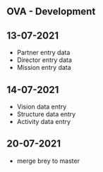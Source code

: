 ## OVA - Development
## 13-07-2021
- Partner entry data
- Director entry data
- Mission entry data

## 14-07-2021
- Vision data entry
- Structure data entry
- Activity data entry

## 20-07-2021
- merge brey to master